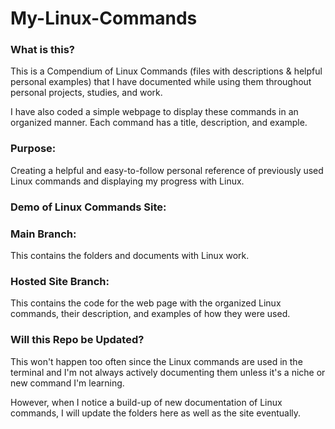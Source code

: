 # My-Linux-Commands

### What is this?

This is a Compendium of Linux Commands (files with descriptions & helpful personal examples) that I have documented while using them throughout personal projects, studies, and work. 

I have also coded a simple webpage to display these commands in an organized manner. Each command has a title, description, and example.

### Purpose:

Creating a helpful and easy-to-follow personal reference of previously used Linux commands and displaying my progress with Linux.

### Demo of Linux Commands Site:



### Main Branch:

This contains the folders and documents with Linux work.

### Hosted Site Branch:

This contains the code for the web page with the organized Linux commands, their description, and examples of how they were used.

### Will this Repo be Updated?

This won't happen too often since the Linux commands are used in the terminal and I'm not always actively documenting them unless it's a niche or new command I'm learning. 

However, when I notice a build-up of new documentation of Linux commands, I will update the folders here as well as the site eventually.
